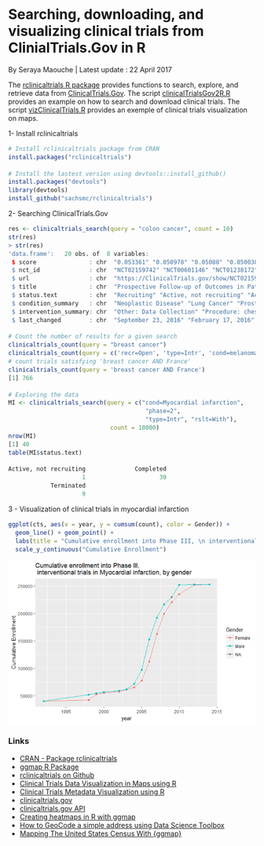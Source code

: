 
# Searching, downloading, and visualizing clinical trials from ClinialTrials.Gov in R
By Seraya Maouche |
Latest update : 22 April 2017

The [rclinicaltrials R package](https://cran.r-project.org/web/packages/rclinicaltrials/index.html) provides functions to search, explore, and retrieve data from [ClinicalTrials.Gov](https://clinicaltrials.gov/).
The script [clinicalTrialsGov2R.R](https://github.com/serayamaouche/ClinicalTrials/blob/master/clinicalTrialsGov2R.R) provides an example on how to search and download clinical trials.
The script [vizClinicalTrials.R](https://github.com/serayamaouche/ClinicalTrials/blob/master/vizClinicalTrials.R) provides an exemple of clinical trials visualization on maps.


1- Install rclinicaltrials
```R
# Install rclinicaltrials package from CRAN
install.packages("rclinicaltrials")

# Install the lastest version using devtools::install_github()
install.packages("devtools")
library(devtools)
install_github("sachsmc/rclinicaltrials")
```

2- Searching ClinicalTrials.Gov
```R
res <- clinicaltrials_search(query = "colon cancer", count = 10)
str(res)
> str(res)
'data.frame':	20 obs. of  8 variables:
 $ score               : chr  "0.053361" "0.050978" "0.05088" "0.050038" ...
 $ nct_id              : chr  "NCT02159742" "NCT00601146" "NCT01238172" "NCT01141842" ...
 $ url                 : chr  "https://ClinicalTrials.gov/show/NCT02159742" "https://ClinicalTrials.gov/show/NCT00601146" "https://ClinicalTrials.gov/show/NCT01238172" "https://ClinicalTrials.gov/show/NCT01141842" ...
 $ title               : chr  "Prospective Follow-up of Outcomes in Patients Receiving Photodynamic Therapy for Neoplastic Diseases" "Low-Dose Chest Computed Tomography Screening for Lung Cancer in Survivors of Hodgkin's Disease" "Diet in Altering Disease Progression in Patients With Prostate Cancer on Active Surveillance" "Early Detection of Lung Tumors by Sniffer Dogs - Evaluation of Sensitivity and Specificity" ...
 $ status.text         : chr  "Recruiting" "Active, not recruiting" "Active, not recruiting" "Completed" ...
 $ condition_summary   : chr  "Neoplastic Disease" "Lung Cancer" "Prostate Cancer" "Lung Cancer; Chronic Obstructive Airway Disease" ...
 $ intervention_summary: chr  "Other: Data Collection" "Procedure: chest computed tomography scan" "Other: dietary education and counseling; Other: prostate cancer foundation booklet" "Procedure: exhalation analysis of breath sample; Procedure: exhalation analysis of breath sample; Procedure: exhalation analysi"| __truncated__ ...
 $ last_changed        : chr  "September 23, 2016" "February 17, 2016" "July 1, 2016" "May 6, 2013" ...

# Count the number of results for a given search
clinicaltrials_count(query = "breast cancer")
clinicaltrials_count(query = c('recr=Open', 'type=Intr', 'cond=melanoma'))
# count trials satisfying 'breast cancer AND France'
clinicaltrials_count(query = 'breast cancer AND France')
[1] 766

# Exploring the data
MI <- clinicaltrials_search(query = c("cond=Myocardial infarction", 
                                       "phase=2", 
                                       "type=Intr", "rslt=With"), 
                             count = 10000)
nrow(MI)
[1] 40
table(MI$status.text)

Active, not recruiting              Completed 
                     1                     30 
            Terminated 
                     9 
```

3 - Visualization of clinical trials in myocardial infarction
```R
ggplot(cts, aes(x = year, y = cumsum(count), color = Gender)) + 
  geom_line() + geom_point() + 
  labs(title = "Cumulative enrollment into Phase III, \n interventional trials in Myocardial infarction, by gender") + 
  scale_y_continuous("Cumulative Enrollment") 
``` 

<p align="center">
  <img src="https://github.com/serayamaouche/ClinicalTrials/blob/master/clinicalTrialsMI.png" width=""/>
</p>


### Links

* [CRAN - Package rclinicaltrials](https://cran.r-project.org/web/packages/rclinicaltrials/index.html)
* [ggmap R Package](https://cran.r-project.org/web/packages/ggmap/index.html)
* [rclinicaltrials on Github](https://github.com/sachsmc/rclinicaltrials)
* [Clinical Trials Data Visualization in Maps using R](http://rstudio-pubs-static.s3.amazonaws.com/209130_403f02103baa43aa8b5caa25daa4db57.html)
* [Clinical Trials Metadata Visualization using R](https://www.linkedin.com/pulse/clinical-trials-data-visualization-using-r-jose-i-rey)
* [clinicaltrials.gov](https://clinicaltrials.gov/)
* [clinicaltrials.gov API](https://clinicaltrials.gov/ct2/info/linking)
* [Creating heatmaps in R with ggmap](http://www.geo.ut.ee/aasa/LOOM02331/heatmap_in_R.html)
* [How to GeoCode a simple address using Data Science Toolbox](http://stackoverflow.com/questions/22887833/r-how-to-geocode-a-simple-address-using-data-science-toolbox)
* [Mapping The United States Census With {ggmap}](http://amunategui.github.io/ggmap-example/)
    





